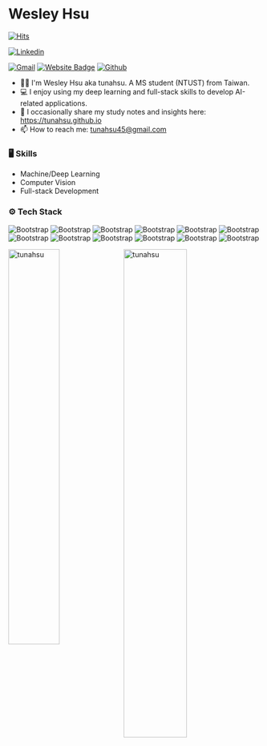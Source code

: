 # Wesley Hsu

[![Hits](https://hits.seeyoufarm.com/api/count/incr/badge.svg?url=https%3A%2F%2Fgithub.com%2Ftunahsu%2Ftunahsu&count_bg=%2379C83D&title_bg=%23555555&icon=&icon_color=%23E7E7E7&title=Profile+Views&edge_flat=false)](https://hits.seeyoufarm.com)

[![Linkedin](https://img.shields.io/badge/-LinkedIn-blue?style=flat&logo=Linkedin&logoColor=white)](https://www.linkedin.com/in/wesley-hsu-tw/)

[![Gmail](https://img.shields.io/badge/-Gmail-c14438?style=flat&logo=Gmail&logoColor=white)](mailto:tunahsu45@gmail.com)
[![Website Badge](https://img.shields.io/badge/-Website-c14438?style=flat&logo=Google-Chrome&logoColor=white&link=https://tunahsu.github.io/)](https://tunahsu.github.io/)
[![Github](https://img.shields.io/github/followers/tunahsu?label=Follow&style=social)](https://github.com/tunahsu)

- 🙋‍♂️ I'm Wesley Hsu aka tunahsu. A MS student (NTUST) from Taiwan.
- 💻 I enjoy using my deep learning and full-stack skills to develop AI-related applications.
- 📝 I occasionally share my study notes and insights here: https://tunahsu.github.io
- 📫 How to reach me: tunahsu45@gmail.com

### 🖥 Skills

- Machine/Deep  Learning
- Computer Vision
- Full-stack Development
### ⚙️ Tech Stack

![Bootstrap](https://img.shields.io/badge/-Python-05122A?style=flat-square&logo=Python&color=353535) ![Bootstrap](https://img.shields.io/badge/-Cplusplus-05122A?style=flat-square&logo=Cplusplus&color=353535) ![Bootstrap](https://img.shields.io/badge/-PHP-05122A?style=flat-square&logo=PHP&color=353535) ![Bootstrap](https://img.shields.io/badge/-JavaScript-05122A?style=flat-square&logo=JavaScript&color=353535) ![Bootstrap](https://img.shields.io/badge/-TensorFlow-05122A?style=flat-square&logo=TensorFlow&color=353535) ![Bootstrap](https://img.shields.io/badge/-PyTorch-05122A?style=flat-square&logo=PyTorch&color=353535) ![Bootstrap](https://img.shields.io/badge/-OpenCV-05122A?style=flat-square&logo=OpenCV&color=353535) ![Bootstrap](https://img.shields.io/badge/-Scikit%20Learn-05122A?style=flat-square&logo=Scikit-Learn&color=353535) ![Bootstrap](https://img.shields.io/badge/-Django-05122A?style=flat-square&logo=Django&color=353535) ![Bootstrap](https://img.shields.io/badge/-Flask-05122A?style=flat-square&logo=Flask&color=353535) ![Bootstrap](https://img.shields.io/badge/-FastAPI-05122A?style=flat-square&logo=FastAPI&color=353535) ![Bootstrap](https://img.shields.io/badge/-Visual%20Studio%20Code-05122A?style=flat-square&logo=Visual-Studio-Code&color=353535)

<div>
  <img width="45%" align="left" src="https://github-readme-stats.vercel.app/api/top-langs?username=tunahsu&show_icons=true&locale=en&layout=compact" alt="tunahsu" />
  <img width="50%"  src="https://github-readme-streak-stats.herokuapp.com/?user=tunahsu&" alt="tunahsu" />
</div>
